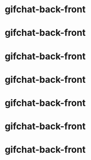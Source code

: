 # gifchat-back-front
# gifchat-back-front
# gifchat-back-front
# gifchat-back-front
# gifchat-back-front
# gifchat-back-front
# gifchat-back-front
